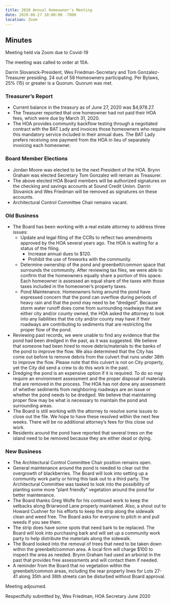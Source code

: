 ```yaml
---
title: 2020 Annual Homeowner's Meeting
date: 2020-06-27 10:00:00 -7000
location: Zoom
---
```


## Minutes

Meeting held via Zoom due to Covid-19

The meeting was called to order at 10A.

Darrin Slovanick-President, Wes Friedman-Secretary and Tom Gonzalez-Treasurer presiding. 24 out of 58 Homeowners participating. Per Bylaws, 25% (15) or greater is a Quorum. Quorum was met.

### Treasurer’s Report

* Current balance in the treasury as of June 27, 2020 was $4,978.27.
* The Treasurer reported that one homeowner had not paid their HOA fees, which were due by March 31, 2020.
* The HOA provides community backflow testing through a negotiated contract with the BAT Lady and invoices those homeowners who require this mandatory service included in their annual dues. The BAT Lady prefers receiving one payment from the HOA in lieu of separately invoicing each homeowner.

### Board Member Elections

* Jordan Moore was elected to be the next President of the HOA.
  Brynn Graham was elected Secretary
  Tom Gonzalez will remain as Treasurer.
* The above elected HOA Board members will be authorized signatures on the checking and savings accounts at Sound Credit Union. Darrin Slovanick and Wes Friedman will be removed as signatures on these accounts.
* Architectural Control Committee Chair remains vacant.

### Old Business
* The Board has been working with a real estate attorney to address three issues:
  * Update and legal filing of the CCRs to reflect two amendments approved by the HOA several years ago. The HOA is waiting for a status of the filing.
    * Increase annual dues to $120.
    * Prohibit the use of fireworks with the community.
  * Determine ownership of the pond and greenbelt/common space that surrounds the community. After reviewing tax files, we were able to confirm that the homeowners equally share a portion of this space. Each homeowner is assessed an equal share of the taxes with those taxes included in the homeowner’s property taxes.
  * Pond Maintenance. Homeowners living around the pond have expressed concern that the pond can overflow during periods of heavy rain and that the pond may need to be “dredged”. Because storm water runoff does come from surrounding roadways that are either city and/or county owned, the HOA asked the attorney to look into any liabilities that the city and/or county may have if their roadways are contributing to sediments that are restricting the proper flow of the pond.
* Reviewing past records, we were unable to find any evidence that the pond had been dredged in the past, as it was suggested. We believe that someone had been hired to move debris/materials to the banks of the pond to improve the flow. We also determined that the City has come out before to remove debris from the culvert that runs under 38th to improve the flow. Please note that this culvert is not on City property, yet the City did send a crew to do this work in the past.
* Dredging the pond is an expensive option if it is required. To do so may require an environment assessment and the proper disposal of materials that are removed in the process. The HOA has not done any assessment of whether sediments from neighboring roadways are an issue or whether the pond needs to be dredged. We believe that maintaining proper flow may be what is necessary to maintain the pond and surrounding areas.
* The Board is still working with the attorney to resolve some issues to close out the file. We hope to have these resolved within the next few weeks. There will be no additional attorney’s fees for this close out work.
* Residents around the pond have reported that several trees on the island need to be removed because they are either dead or dying.

### New Business

* The Architectural Control Committee Chair position remains open.
* General maintenance around the pond is needed to clear out the overgrowth of blackberries. The Board will look into setting up a community work party or hiring this task out to a third party. The Architectural Committee was tasked to look into the possibility of planting some more “plant friendly” vegetation around the pond for better maintenance.
* The Board thanks Greg Wolfe for his continued work to keep the setbacks along Briarwood Lane properly maintained. Also, a shout out to Howard Cushner for his efforts to keep the strip along the sidewalk clean and weed free. The Board asks for everyone to pitch in and pull weeds if you see them.
* The strip does have some spots that need bark to be replaced. The Board will look into purchasing bark and will set up a community work party to help distribute the materials along the sidewalk.
* The Board looked into the removal of trees that need to be taken down within the greenbelt/common area. A local firm will charge $100 to inspect the area as needed. Brynn Graham had used an arborist in the past that provides free assessments and will contact them if needed.
* A reminder from the Board that no vegetation within the greenbelt/common areas, including the rear property lines for Lots 27-41 along 35th and 36th streets can be disturbed without Board approval.

Meeting adjourned.

Respectfully submitted by, Wes Friedman, HOA Secretary June 2020
